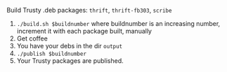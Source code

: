 Build Trusty .deb packages: `thrift`, `thrift-fb303`, `scribe`

1. `./build.sh $buildnumber` where buildnumber is an increasing number, increment it with each package built, manually
2. Get coffee
3. You have your debs in the dir `output`
4. `./publish $buildnumber`
5. Your Trusty packages are published.
